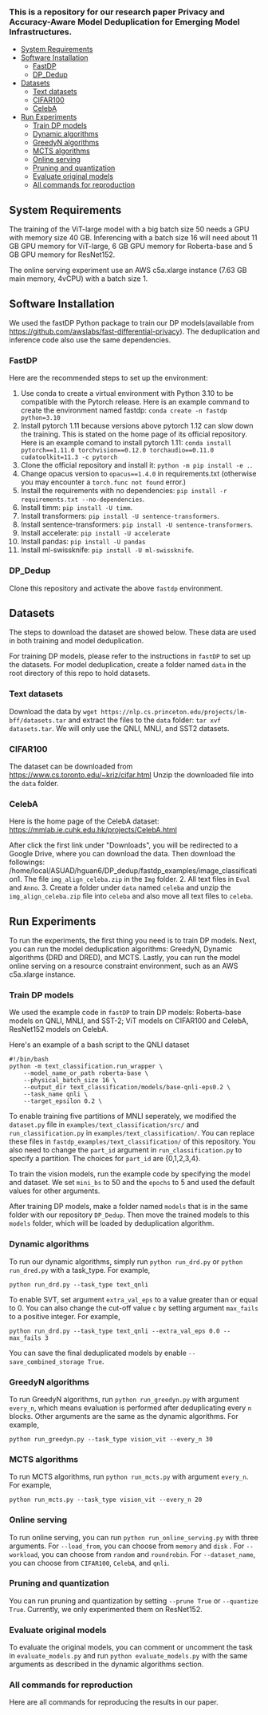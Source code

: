 ### This is a repository for our research paper **Privacy and Accuracy-Aware Model Deduplication for Emerging Model Infrastructures**. 

- [System Requirements](#system-requirements)
- [Software Installation](#software-installation)
  - [FastDP](#fastdp)
  - [DP\_Dedup](#dp_dedup)
- [Datasets](#datasets)
  - [Text datasets](#text-datasets)
  - [CIFAR100](#cifar100)
  - [CelebA](#celeba)
- [Run Experiments](#run-experiments)
  - [Train DP models](#train-dp-models)
  - [Dynamic algorithms](#dynamic-algorithms)
  - [GreedyN algorithms](#greedyn-algorithms)
  - [MCTS algorithms](#mcts-algorithms)
  - [Online serving](#online-serving)
  - [Pruning and quantization](#pruning-and-quantization)
  - [Evaluate original models](#evaluate-original-models)
  - [All commands for reproduction](#all-commands-for-reproduction)
## System Requirements
The training of the ViT-large model with a big batch size 50 needs a GPU with memory size 40 GB. 
Inferencing with a batch size 16 will need about 11 GB GPU memory for ViT-large, 6 GB GPU memory for Roberta-base and 5 GB GPU memory for ResNet152.

The online serving experiment use an AWS c5a.xlarge instance (7.63 GB main memory, 4vCPU) with a batch size 1.

## Software Installation
We used the fastDP Python package to train our DP models(available from https://github.com/awslabs/fast-differential-privacy). The deduplication and inference code also use the same dependencies.

### FastDP
Here are the recommended steps to set up the environment:

1. Use conda to create a virtual environment with Python 3.10 to be compatible with the Pytorch release. Here is an example command to create the environment named fastdp: `conda create -n fastdp python=3.10`
2. Install pytorch 1.11 because versions above pytorch 1.12 can slow down the training. This is stated on the home page of its official repository. Here is an example comand to install pytorch 1.11: `conda install pytorch==1.11.0 torchvision==0.12.0 torchaudio==0.11.0 cudatoolkit=11.3 -c pytorch`
3. Clone the official repository and install it: `python -m pip install -e .`.
4. Change opacus version to `opacus==1.4.0` in requirements.txt (otherwise you may encounter a `torch.func not found` error.)
5. Install the requirements with no dependencies: `pip install -r requirements.txt --no-dependencies`.
6. Install timm: `pip install -U timm`.
7. Install transformers: `pip install -U sentence-transformers`.
8. Install sentence-transformers: `pip install -U sentence-transformers`.
9. Install accelerate: `pip install -U accelerate`
10. Install pandas: `pip install -U pandas`
11. Install ml-swissknife: `pip install -U ml-swissknife`.

### DP_Dedup
Clone this repository and activate the above `fastdp` environment. 

## Datasets
The steps to download the dataset are showed below. These data are used in both training and model deduplication.

For training DP models, please refer to the instructions in `fastDP` to set up the datasets. For model deduplication, create a folder named `data` in the root directory of this repo to hold datasets.

### Text datasets
Download the data by `wget https://nlp.cs.princeton.edu/projects/lm-bff/datasets.tar` and extract the files to the `data` folder: `tar xvf datasets.tar`. We will only use the QNLI, MNLI, and SST2 datasets.

### CIFAR100
The dataset can be downloaded from https://www.cs.toronto.edu/~kriz/cifar.html
Unzip the downloaded file into the `data` folder.

### CelebA
Here is the home page of the CelebA dataset: https://mmlab.ie.cuhk.edu.hk/projects/CelebA.html

After click the first link under "Downloads", you will be redirected to a Google Drive, where you can download the data. Then download the followings:
/home/local/ASUAD/hguan6/DP_dedup/fastdp_examples/image_classification1. The file `img_align_celeba.zip` in the `Img` folder. 
2. All text files in `Eval` and `Anno`. 
3. Create a folder under `data` named `celeba` and unzip the `img_align_celeba.zip` file into `celeba` and also move all text files to `celeba`.

## Run Experiments
To run the experiments, the first thing you need is to train DP models. Next, you can run the model deduplication algorithms: GreedyN, Dynamic algorithms (DRD and DRED), and MCTS. Lastly, you can run the model online serving on a resource constraint environment, such as an AWS c5a.xlarge instance.

### Train DP models
We used the example code in `fastDP` to train DP models: Roberta-base models on QNLI, MNLI, and SST-2; ViT models on CIFAR100 and CelebA, ResNet152 models on CelebA.

Here's an example of a bash script to the QNLI dataset
```
#!/bin/bash
python -m text_classification.run_wrapper \
    --model_name_or_path roberta-base \
    --physical_batch_size 16 \
    --output_dir text_classification/models/base-qnli-eps0.2 \
    --task_name qnli \
    --target_epsilon 0.2 \
```

To enable training five partitions of MNLI seperately, we modified the `dataset.py` file in `examples/text_classification/src/` and `run_classification.py` in `examples/text_classification/`. You can replace these files in `fastdp_examples/text_classification/` of this repository. You also need to change the `part_id` argument in `run_classification.py` to specify a partition. The choices for `part_id` are {0,1,2,3,4}.

To train the vision models, run the example code by specifying the model and dataset. We set `mini_bs` to 50 and the `epochs` to 5 and used the default values for other arguments.

After training DP models, make a folder named `models` that is in the same folder with our repository `DP_Dedup`.
Then move the trained models to this `models` folder, which will be loaded by deduplication algorithm.

### Dynamic algorithms
To run our dynamic algorithms, simply run `python run_drd.py` or `python run_dred.py` with a task_type. For example,
``` 
python run_drd.py --task_type text_qnli
```
To enable SVT, set argument `extra_val_eps` to a value greater than or equal to 0. You can also change the cut-off value `c` by setting argument `max_fails` to a positive integer. For example,
```
python run_drd.py --task_type text_qnli --extra_val_eps 0.0 --max_fails 3
```
You can save the final deduplicated models by enable `--save_combined_storage True`.

### GreedyN algorithms
To run GreedyN algorithms, run `python run_greedyn.py` with argument `every_n`, which means evaluation is performed after deduplicating every `n` blocks. Other arguments are the same as the dynamic algorithms. For example,
```
python run_greedyn.py --task_type vision_vit --every_n 30
```

### MCTS algorithms
To run MCTS algorithms, run `python run_mcts.py` with argument `every_n`. For example,
```
python run_mcts.py --task_type vision_vit --every_n 20
```

### Online serving
To run online serving, you can run `python run_online_serving.py` with three arguments. For `--load_from`, you can choose from `memory` and `disk` . For `--workload`, you can choose from `random` and `roundrobin`. For `--dataset_name`, you can choose from `CIFAR100`, `CelebA`, and `qnli`.

### Pruning and quantization
You can run pruning and quantization by setting `--prune True` or `--quantize True`. Currently, we only experimented them on ResNet152.

### Evaluate original models
To evaluate the original models, you can comment or uncomment the task in `evaluate_models.py` and run `python evaluate_models.py` with the same arguments as described in the dynamic algorithms section.

### All commands for reproduction
Here are all commands for reproducing the results in our paper.